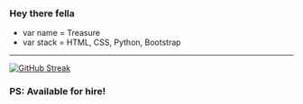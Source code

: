 ### Hey there fella

- var name = Treasure
- var stack = HTML, CSS, Python, Bootstrap

***

<!--
**CyberGeni/cybergeni** is a ✨ _special_ ✨ repository because its `README.md` (this file) appears on your GitHub profile.


- 🔭 I’m currently working on LaBurtina (Food/Spices e-commerce site)
- 🌱 I’m currently learning Javascript
- 👯 I’m looking to collaborate on projects involving web and things concerning it
- 🤔 I’m looking for help with Django
- 💬 Ask me about virtually anything e.g movies, tutorials, songs, anything I can help with

- 📫 Need me for anything?Text me.: [Twitter](https://twitter.com/cybergenie_),[WhatsApp](https://wa.me/2349098746099?text=Hi,20%Treasure.20%Found20%your20%link20%on20%your20%GitHub20%profile,20%care20%for20%a20%little20%chit-chat?)
*
- 😄 Pronouns: She/Her
***
- ⚡ Fun fact: I love coding movies. A lot. And I also rarely eat.
-->
[![GitHub Streak](https://github-readme-streak-stats.herokuapp.com/?user=CyberGeni)](https://git.io/streak-stats)
### PS: Available for hire!

